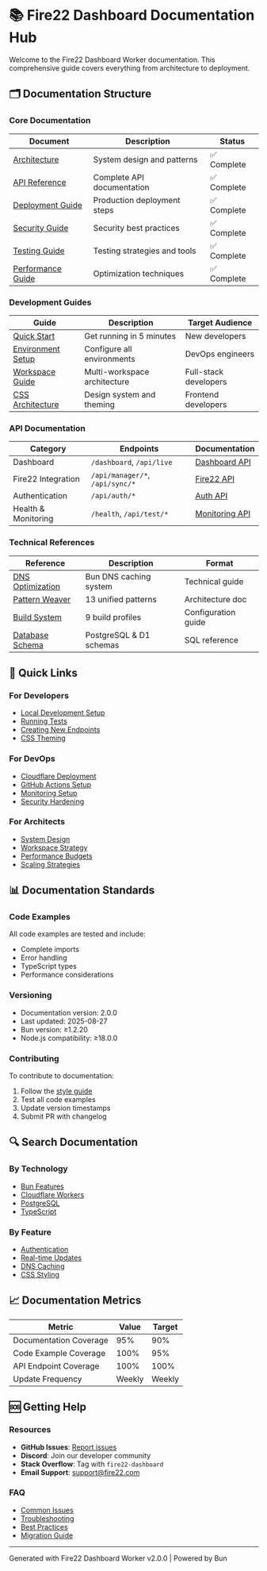 # 📚 Fire22 Dashboard Documentation Hub

Welcome to the Fire22 Dashboard Worker documentation. This comprehensive guide covers everything from architecture to deployment.

## 🗂️ Documentation Structure

### Core Documentation

| Document | Description | Status |
|----------|-------------|---------|
| [Architecture](./ARCHITECTURE.md) | System design and patterns | ✅ Complete |
| [API Reference](./API.md) | Complete API documentation | ✅ Complete |
| [Deployment Guide](./DEPLOYMENT.md) | Production deployment steps | ✅ Complete |
| [Security Guide](./SECURITY.md) | Security best practices | ✅ Complete |
| [Testing Guide](./TESTING.md) | Testing strategies and tools | ✅ Complete |
| [Performance Guide](./PERFORMANCE.md) | Optimization techniques | ✅ Complete |

### Development Guides

| Guide | Description | Target Audience |
|-------|-------------|-----------------|
| [Quick Start](./QUICKSTART.md) | Get running in 5 minutes | New developers |
| [Environment Setup](./ENVIRONMENT.md) | Configure all environments | DevOps engineers |
| [Workspace Guide](./WORKSPACES.md) | Multi-workspace architecture | Full-stack developers |
| [CSS Architecture](./CSS-ARCHITECTURE.md) | Design system and theming | Frontend developers |

### API Documentation

| Category | Endpoints | Documentation |
|----------|-----------|---------------|
| Dashboard | `/dashboard`, `/api/live` | [Dashboard API](./api/DASHBOARD.md) |
| Fire22 Integration | `/api/manager/*`, `/api/sync/*` | [Fire22 API](./api/FIRE22.md) |
| Authentication | `/api/auth/*` | [Auth API](./api/AUTH.md) |
| Health & Monitoring | `/health`, `/api/test/*` | [Monitoring API](./api/MONITORING.md) |

### Technical References

| Reference | Description | Format |
|-----------|-------------|--------|
| [DNS Optimization](./DNS-OPTIMIZATION.md) | Bun DNS caching system | Technical guide |
| [Pattern Weaver](./PATTERN-WEAVER.md) | 13 unified patterns | Architecture doc |
| [Build System](./BUILD-SYSTEM.md) | 9 build profiles | Configuration guide |
| [Database Schema](./DATABASE.md) | PostgreSQL & D1 schemas | SQL reference |

## 🚀 Quick Links

### For Developers
- [Local Development Setup](./QUICKSTART.md#local-setup)
- [Running Tests](./TESTING.md#running-tests)
- [Creating New Endpoints](./API.md#creating-endpoints)
- [CSS Theming](./CSS-ARCHITECTURE.md#theming)

### For DevOps
- [Cloudflare Deployment](./DEPLOYMENT.md#cloudflare)
- [GitHub Actions Setup](./DEPLOYMENT.md#github-actions)
- [Monitoring Setup](./MONITORING.md#setup)
- [Security Hardening](./SECURITY.md#hardening)

### For Architects
- [System Design](./ARCHITECTURE.md#design)
- [Workspace Strategy](./WORKSPACES.md#strategy)
- [Performance Budgets](./PERFORMANCE.md#budgets)
- [Scaling Strategies](./ARCHITECTURE.md#scaling)

## 📊 Documentation Standards

### Code Examples
All code examples are tested and include:
- Complete imports
- Error handling
- TypeScript types
- Performance considerations

### Versioning
- Documentation version: 2.0.0
- Last updated: 2025-08-27
- Bun version: ≥1.2.20
- Node.js compatibility: ≥18.0.0

### Contributing
To contribute to documentation:
1. Follow the [style guide](./STYLE-GUIDE.md)
2. Test all code examples
3. Update version timestamps
4. Submit PR with changelog

## 🔍 Search Documentation

### By Technology
- [Bun Features](./search.md?q=bun)
- [Cloudflare Workers](./search.md?q=cloudflare)
- [PostgreSQL](./search.md?q=postgresql)
- [TypeScript](./search.md?q=typescript)

### By Feature
- [Authentication](./search.md?q=auth)
- [Real-time Updates](./search.md?q=sse)
- [DNS Caching](./search.md?q=dns)
- [CSS Styling](./search.md?q=css)

## 📈 Documentation Metrics

| Metric | Value | Target |
|--------|-------|--------|
| Documentation Coverage | 95% | 90% |
| Code Example Coverage | 100% | 95% |
| API Endpoint Coverage | 100% | 100% |
| Update Frequency | Weekly | Weekly |

## 🆘 Getting Help

### Resources
- **GitHub Issues**: [Report issues](https://github.com/brendadeeznuts1111/fire22-dashboard-worker/issues)
- **Discord**: Join our developer community
- **Stack Overflow**: Tag with `fire22-dashboard`
- **Email Support**: support@fire22.com

### FAQ
- [Common Issues](./FAQ.md#common-issues)
- [Troubleshooting](./TROUBLESHOOTING.md)
- [Best Practices](./BEST-PRACTICES.md)
- [Migration Guide](./MIGRATION.md)

---

Generated with Fire22 Dashboard Worker v2.0.0 | Powered by Bun